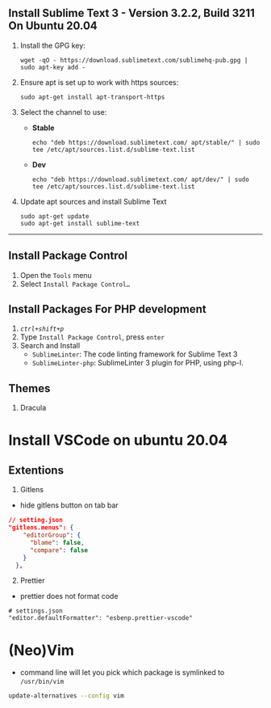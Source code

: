 ## Install Sublime Text 3 - Version 3.2.2, Build 3211 On Ubuntu 20.04



1. Install the GPG key:

   `wget -qO - https://download.sublimetext.com/sublimehq-pub.gpg | sudo apt-key add -`

2. Ensure apt is set up to work with https sources:

   `sudo apt-get install apt-transport-https`

3. Select the channel to use:

   - **Stable**

     ```none
     echo "deb https://download.sublimetext.com/ apt/stable/" | sudo tee /etc/apt/sources.list.d/sublime-text.list
     ```

   - **Dev**

     ```none
     echo "deb https://download.sublimetext.com/ apt/dev/" | sudo tee /etc/apt/sources.list.d/sublime-text.list
     ```

4. Update apt sources and install Sublime Text

   ```none
   sudo apt-get update
   sudo apt-get install sublime-text
   ```



___



## Install Package Control

1. Open the `Tools` menu
2. Select `Install Package Control…`



## Install Packages For PHP development

1. *`ctrl+shift+p`*
2. Type `Install Package Control`, press `enter`
3. Search and Install
   - `SublimeLinter`: The code linting framework for Sublime Text 3
   -  `SublimeLinter-php`: SublimeLinter 3 plugin for PHP, using php-l.



## Themes

1. Dracula

# Install VSCode on ubuntu 20.04

## Extentions

1. Gitlens
- hide gitlens button on tab bar
```json
// setting.json
"gitlens.menus": {
    "editorGroup": {
      "blame": false,
      "compare": false
    }
  },
```
2. Prettier
- prettier does not format code
```none
# settings.json
"editor.defaultFormatter": "esbenp.prettier-vscode"
```

# (Neo)Vim

- command line will let you pick which package is symlinked to `/usr/bin/vim`

```sh
update-alternatives --config vim
```
